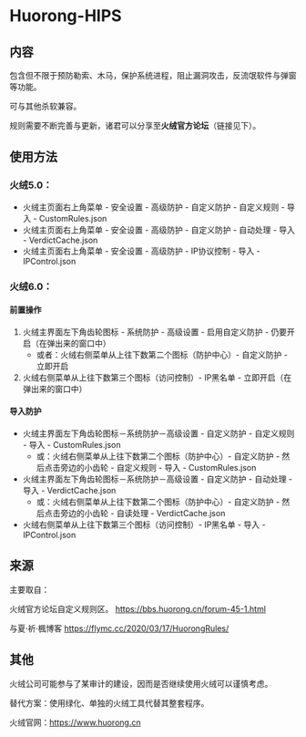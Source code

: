 # Huorong-HIPS

## 内容

包含但不限于预防勒索、木马，保护系统进程，阻止漏洞攻击，反流氓软件与弹窗等功能。

可与其他杀软兼容。

规则需要不断完善与更新，诸君可以分享至**火绒官方论坛**（链接见下）。

## 使用方法
### 火绒5.0：

- 火绒主页面右上角菜单 - 安全设置 - 高级防护 - 自定义防护 - 自定义规则 - 导入 - CustomRules.json
- 火绒主页面右上角菜单 - 安全设置 - 高级防护 - 自定义防护 - 自动处理 - 导入 - VerdictCache.json
- 火绒主页面右上角菜单 - 安全设置 - 高级防护 - IP协议控制 - 导入 - IPControl.json

### 火绒6.0：
#### 前置操作
1. 火绒主界面左下角齿轮图标 - 系统防护 - 高级设置 - 启用自定义防护 - 仍要开启（在弹出来的窗口中）
    - 或者：火绒右侧菜单从上往下数第二个图标（防护中心）- 自定义防护 - 立即开启
2. 火绒右侧菜单从上往下数第三个图标（访问控制）- IP黑名单 - 立即开启（在弹出来的窗口中）

#### 导入防护
- 火绒主界面左下角齿轮图标－系统防护－高级设置 - 自定义防护 - 自定义规则 - 导入 - CustomRules.json
    - 或：火绒右侧菜单从上往下数第二个图标（防护中心）- 自定义防护 - 然后点击旁边的小齿轮 - 自定义规则 - 导入 - CustomRules.json
- 火绒主界面左下角齿轮图标－系统防护－高级设置 - 自定义防护 - 自动处理 - 导入 - VerdictCache.json
    - 或：火绒右侧菜单从上往下数第二个图标（防护中心）- 自定义防护 - 然后点击旁边的小齿轮 - 自读处理 - VerdictCache.json
- 火绒右侧菜单从上往下数第三个图标（访问控制）- IP黑名单 - 导入 - IPControl.json


## 来源

主要取自：

火绒官方论坛自定义规则区。
https://bbs.huorong.cn/forum-45-1.html

与夏·祈·楓博客
https://flymc.cc/2020/03/17/HuorongRules/

## 其他

火绒公司可能参与了某审计的建设，因而是否继续使用火绒可以谨慎考虑。

替代方案：使用绿化、单独的火绒工具代替其整套程序。

火绒官网：https://www.huorong.cn
